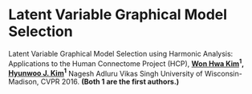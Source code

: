 # Latent Variable Graphical Model Selection 
Latent Variable Graphical Model Selection using Harmonic Analysis: Applications to the Human Connectome Project (HCP), 
**[Won Hwa Kim](http://pages.cs.wisc.edu/~wonhwa/)<sup>1</sup>, [Hyunwoo J. Kim](http://pages.cs.wisc.edu/~hwkim)<sup>1</sup>** Nagesh Adluru Vikas Singh University of Wisconsin-Madison, CVPR 2016.
**(Both 1 are the first authors.)**
